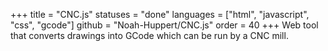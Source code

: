 +++
title = "CNC.js"
statuses = "done"
languages = ["html", "javascript", "css", "gcode"]
github = "Noah-Huppert/CNC.js"
order = 40
+++
Web tool that converts drawings into GCode which can be run by a CNC mill.
